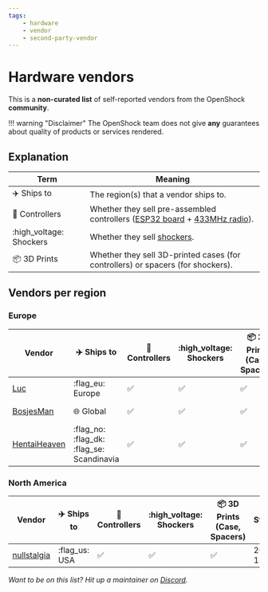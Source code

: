 ```yaml
---
tags: 
    - hardware
    - vendor
    - second-party-vendor
---
```


# Hardware vendors

This is a **non-curated list** of self-reported vendors from the OpenShock **community**.

!!! warning "Disclaimer"
    The OpenShock team does not give **any** guarantees about quality of products or services rendered.

## Explanation

| Term | Meaning |
|-|-|
| :airplane: Ships to | The region(s) that a vendor ships to. |
| :electric_plug: Controllers | Whether they sell pre-assembled controllers ([ESP32 board](../../hardware/boards/index.md) + [433MHz radio](../../hardware/radio/index.md)). |
| :high_voltage: Shockers | Whether they sell [shockers](../../hardware/shockers/index.md). |
| :package: 3D Prints | Whether they sell 3D-printed cases (for controllers) or spacers (for shockers). |

## Vendors per region

### Europe

| Vendor | :airplane: Ships to | :electric_plug: Controllers | :high_voltage: Shockers | :package: 3D Prints (Case, Spacers) | Started |
|-|-|-|-|-|-|
| [Luc](./luc.md) | :flag_eu: Europe |  :white_check_mark: | :white_check_mark: | :white_check_mark: | 2023-02-23 |
| [BosjesMan](./bosjesman.md) | :globe_with_meridians: Global | :white_check_mark: | :white_check_mark: | :white_check_mark: | 2023-10-17 |
| [HentaiHeaven](./hentaiheaven.md) | :flag_no: :flag_dk: :flag_se: Scandinavia | :white_check_mark: | :white_check_mark: | :white_check_mark: | 2023-11-20 |

### North America

| Vendor | :airplane: Ships to | :electric_plug: Controllers | :high_voltage: Shockers | :package: 3D Prints (Case, Spacers) | Started |
|-|-|-|-|-|-|
| [nullstalgia](./nullstalgia.md) | :flag_us: USA | :white_check_mark: | :white_check_mark: | :white_check_mark: | 2023-12-01 |

*Want to be on this list? Hit up a maintainer on [Discord](https://discord.gg/AHcCbXbEcF).*
